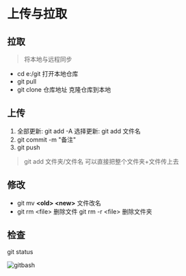 # 上传与拉取

## 拉取

> 将本地与远程同步

- cd e:/git 打开本地仓库
- git pull
- git clone 仓库地址
  克隆仓库到本地

## 上传

1. 全部更新: git add -A
   选择更新: git add 文件名
2. git commit -m "备注"
3. git push

> git add 文件夹/文件名 可以直接把整个文件夹+文件传上去

## 修改

- git mv **<old\> <new\>** 文件改名
- git rm <file\> 删除文件
  git rm -r <file\> 删除文件夹

## 检查

git status

![gitbash](https://cdn.jsdelivr.net/gh/Hushyo/Notes@img/img/202403121238686.png)

